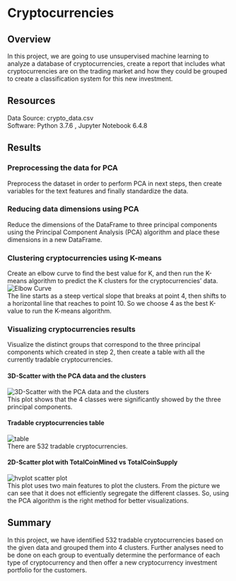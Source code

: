 # Cryptocurrencies
## Overview
In this project, we are going to use unsupervised machine learning to analyze a database of cryptocurrencies, create a report that includes what cryptocurrencies are on the trading market and how they could be grouped to create a classification system for this new investment.

## Resources
Data Source: crypto_data.csv<br/>
Software: Python 3.7.6 ,  Jupyter Notebook 6.4.8

## Results
### Preprocessing the data for PCA
Preprocess the dataset in order to perform PCA in next steps, then create variables for the text features and finally standardize the data.

### Reducing data dimensions using PCA
Reduce the dimensions of the DataFrame to three principal components using the Principal Component Analysis (PCA) algorithm and place these dimensions in a new DataFrame.

### Clustering cryptocurrencies using K-means
Create an elbow curve to find the best value for K, and then run the K-means algorithm to predict the K clusters for the cryptocurrencies’ data.<br/>
![Elbow Curve](https://user-images.githubusercontent.com/107179765/195776837-124c58d7-ffc7-43a3-97c3-41e1145f3f0f.png)<br/>
The line starts as a steep vertical slope that breaks at point 4, then shifts to a horizontal line that reaches to point 10. So we choose 4 as the best K-value to run the K-means algorithm.

### Visualizing cryptocurrencies results
Visualize the distinct groups that correspond to the three principal components which created in step 2, then create a table with all the currently tradable cryptocurrencies.
#### 3D-Scatter with the PCA data and the clusters
![3D-Scatter with the PCA data and the clusters](https://user-images.githubusercontent.com/107179765/195776853-29814cd5-ba8e-4a0c-90df-9d288c5c3b6d.png)<br/>
This plot shows that the 4 classes were significantly showed by the three principal components.
#### Tradable cryptocurrencies table
![table](https://user-images.githubusercontent.com/107179765/195776862-08b52ebd-f191-4644-86de-51b737df2a32.png)<br/>
There are 532 tradable cryptocurrencies.
#### 2D-Scatter plot with TotalCoinMined vs TotalCoinSupply
![hvplot scatter plot](https://user-images.githubusercontent.com/107179765/195776873-1eda0e56-03e8-42ab-a9ee-4870e9430701.png)<br/>
This plot uses two main features to plot the clusters. From the picture we can see that it does not efficiently segregate the different classes. So, using the PCA algorithm is the right method for better visualizations.

## Summary
In this project, we have identified 532 tradable cryptocurrencies based on the given data and grouped them into 4 clusters. Further analyses need to be done on each group to eventually determine the performance of each type of cryptocurrency and then offer a new cryptocurrency investment portfolio for the customers.

